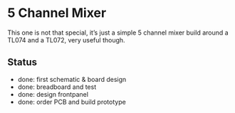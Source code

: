 # 5 Channel Mixer

This one is not that special, it’s just a simple 5 channel mixer build around a TL074 and a TL072, very useful though.

## Status

- done: first schematic & board design
- done: breadboard and test
- done: design frontpanel
- done: order PCB and build prototype
